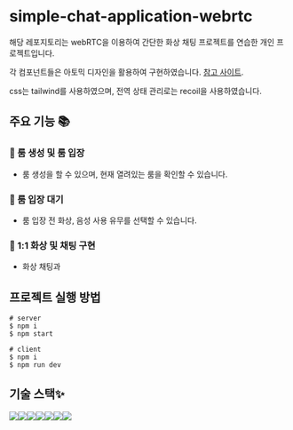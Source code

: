 # simple-chat-application-webrtc

해당 레포지토리는 webRTC을 이용하여 간단한 화상 채팅 프로젝트를 연습한 개인 프로젝트입니다.

각 컴포넌트들은 아토믹 디자인을 활용하여 구현하였습니다.
[참고 사이트](https://fe-developers.kakaoent.com/2022/220505-how-page-part-use-atomic-design-system/).

css는 tailwind를 사용하였으며,
전역 상태 관리로는 recoil을 사용하였습니다.

## 주요 기능 📚

### 👀 룸 생성 및 룸 입장

- 룸 생성을 할 수 있으며, 현재 열려있는 룸을 확인할 수 있습니다.

### 👀 룸 입장 대기

- 룸 입장 전 화상, 음성 사용 유무를 선택할 수 있습니다.

### 👀 1:1 화상 및 채팅 구현

- 화상 채팅과

## 프로젝트 실행 방법

```
# server
$ npm i
$ npm start
```

```
# client
$ npm i
$ npm run dev
```

## 기술 스택✨

<img src="https://img.shields.io/badge/react-61DAFB?style=for-the-badge&logo=react&logoColor=black"><img src="https://img.shields.io/badge/TypeScript-3178C6.svg?&style=for-the-badge&logo=TypeScript&logoColor=white"><img src="https://img.shields.io/badge/Tailwind CSS -06B6D4.svg?&style=for-the-badge&logo=Tailwind CSS&logoColor=white"><img src="https://img.shields.io/badge/WebRTC-333333.svg?&style=for-the-badge&logo=WebRTC&logoColor=white"><img src="https://img.shields.io/badge/Socket.io-010101.svg?&style=for-the-badge&logo=Socket.io&logoColor=white"><img src="https://img.shields.io/badge/Express-000000.svg?&style=for-the-badge&logo=Express&logoColor=white"><img src="https://img.shields.io/badge/Vite-646CFF.svg?&style=for-the-badge&logo=Vite&logoColor=white">
